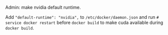 Admin: make nvidia default runtime.

Add `"default-runtime": "nvidia",` to `/etc/docker/daemon.json` and run `# service docker restart` before `docker build` to make cuda available during `docker build`.

